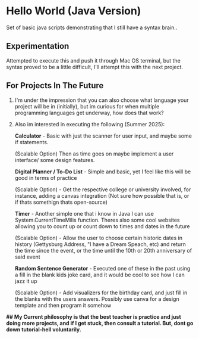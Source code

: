 # Hello World (Java Version)
Set of basic java scripts demonstrating that I still have a syntax brain..
## Experimentation 
Attempted to execute this and push it through Mac OS terminal, but the syntax proved to be a little difficult, I'll attempt this with the next project. 

## For Projects In The Future
1. I'm under the impression that you can also choose what language your project will be in (initially), but im curious for when multiple programming languages get underway, how does that work? 


2. Also im interested in executing the following (Summer 2025): 

      **Calculator** - Basic with just the scanner for user input, and maybe some if statements. 
      
      (Scalable Option) Then as time goes on maybe implement a user interface/ some design features. 

      **Digital Planner / To-Do List** - Simple and basic, yet I feel like this will be good in terms of practice 

      (Scalable Option) - Get the respective college or university involved, for instance, adding a canvas integration (Not sure how possible that is, or if thats somethign thats open-source)

      **Timer** - Another simple one that i know in Java I can use System.CurrentTimeMilis function. Theres also some cool websites allowing you to count up or count down to times and dates in the future

      (Scalable Option) - Allow the user to choose certain historic dates in history (Gettysburg Address, "I have a Dream Speach, etc) and return the time since the event, or the time until the 10th or 20th anniversary of said event

      **Random Sentence Generator** - Executed one of these in the past using a fill in the blank kids joke card, and it would be cool to see how I can jazz it up 

      (Scalable Option) - Add visualizers for the birthday card, and just fill in the blanks with the users answers. Possibly use canva for a design template and then program it somehow 


**## My Current philosophy is that the best teacher is practice and just doing more projects, and if I get stuck, then consult a tutorial. But, dont go down tutorial-hell voluntarily.**

